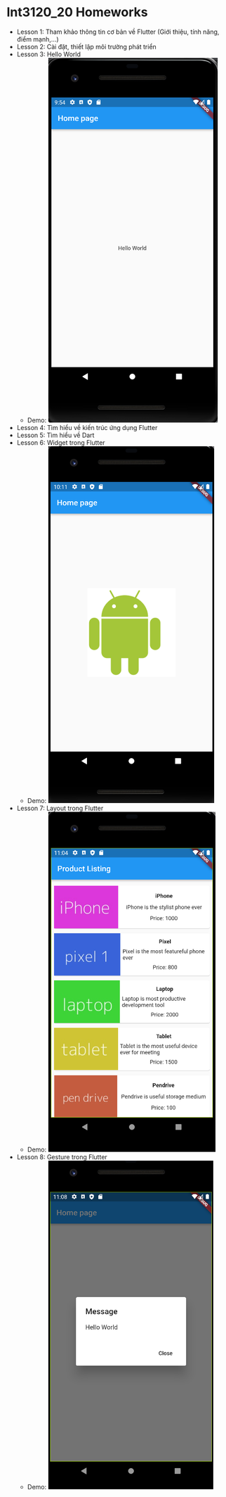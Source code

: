 # Int3120_20 Homeworks
- Lesson 1: Tham khảo thông tin cơ bản về Flutter (Giới thiệu, tính năng, điểm mạnh,...)
- Lesson 2: Cài đặt, thiết lập môi trường phát triển
- Lesson 3: Hello World
  - Demo:
  ![img.png](imgs/lesson3.png)
- Lesson 4: Tìm hiểu về kiến trúc ứng dụng Flutter
- Lesson 5: Tìm hiểu về Dart
- Lesson 6: Widget trong Flutter
  - Demo:
  ![img.png](imgs/lesson6.png)
- Lesson 7: Layout trong Flutter
  - Demo:
  ![img.png](imgs/lesson7.png)
- Lesson 8: Gesture trong Flutter
  - Demo:
  ![img.png](imgs/lesson8.png)
